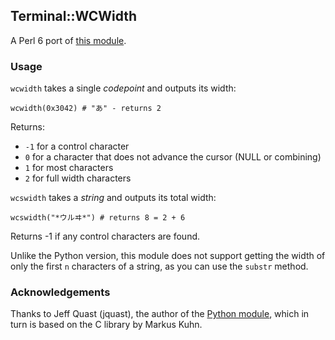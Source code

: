 ## Terminal::WCWidth

A Perl 6 port of [this module](https://github.com/jquast/wcwidth).

### Usage

`wcwidth` takes a single *codepoint* and outputs its width:

    wcwidth(0x3042) # "あ" - returns 2

Returns:

* `-1` for a control character
* `0` for a character that does not advance the cursor (NULL or combining)
* `1` for most characters
* `2` for full width characters

`wcswidth` takes a *string* and outputs its total width:

    wcswidth("*ウルヰ*") # returns 8 = 2 + 6

Returns -1 if any control characters are found.

Unlike the Python version, this module does not support getting the width of
only the first `n` characters of a string, as you can use the `substr` method.

### Acknowledgements

Thanks to Jeff Quast (jquast), the author of the
[Python module](https://github.com/jquast/wcwidth), which in turn is based on
the C library by Markus Kuhn.
